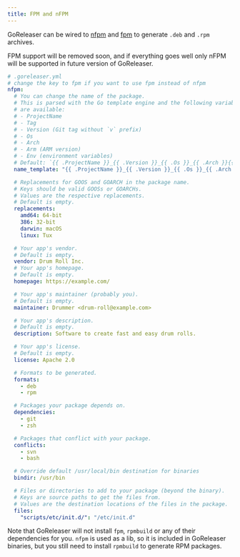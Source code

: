 ```yaml
---
title: FPM and nFPM
---
```


GoReleaser can be wired to [nfpm](https://github.com/goreleaser/nfpm) and
[fpm](https://github.com/jordansissel/fpm) to generate `.deb` and `.rpm`
archives.

FPM support will be removed soon, and if everything goes well only
nFPM will be supported in future version of GoReleaser.

```yml
# .goreleaser.yml
# change the key to fpm if you want to use fpm instead of nfpm
nfpm:
  # You can change the name of the package.
  # This is parsed with the Go template engine and the following variables
  # are available:
  # - ProjectName
  # - Tag
  # - Version (Git tag without `v` prefix)
  # - Os
  # - Arch
  # - Arm (ARM version)
  # - Env (environment variables)
  # Default: `{{ .ProjectName }}_{{ .Version }}_{{ .Os }}_{{ .Arch }}{{ if .Arm }}v{{ .Arm }}{{ end }}`
  name_template: "{{ .ProjectName }}_{{ .Version }}_{{ .Os }}_{{ .Arch }}"

  # Replacements for GOOS and GOARCH in the package name.
  # Keys should be valid GOOSs or GOARCHs.
  # Values are the respective replacements.
  # Default is empty.
  replacements:
    amd64: 64-bit
    386: 32-bit
    darwin: macOS
    linux: Tux

  # Your app's vendor.
  # Default is empty.
  vendor: Drum Roll Inc.
  # Your app's homepage.
  # Default is empty.
  homepage: https://example.com/

  # Your app's maintainer (probably you).
  # Default is empty.
  maintainer: Drummer <drum-roll@example.com>

  # Your app's description.
  # Default is empty.
  description: Software to create fast and easy drum rolls.

  # Your app's license.
  # Default is empty.
  license: Apache 2.0

  # Formats to be generated.
  formats:
    - deb
    - rpm

  # Packages your package depends on.
  dependencies:
    - git
    - zsh

  # Packages that conflict with your package.
  conflicts:
    - svn
    - bash

  # Override default /usr/local/bin destination for binaries
  bindir: /usr/bin

  # Files or directories to add to your package (beyond the binary).
  # Keys are source paths to get the files from.
  # Values are the destination locations of the files in the package.
  files:
    "scripts/etc/init.d/": "/etc/init.d"
```

Note that GoReleaser will not install `fpm`, `rpmbuild` or any of their
dependencies for you. `nfpm` is used as a lib, so it is included in
GoReleaser binaries, but you still need to install `rpmbuild` to generate
RPM packages.
